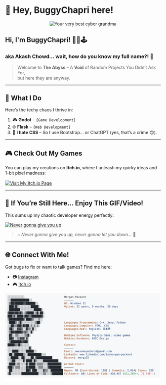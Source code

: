 # 🐛 **Hey, BuggyChapri here!**  

<p align="center">  
  <img alt="Your very best cyber grandma" src="https://thekenyonthrill.files.wordpress.com/2013/10/44-grandma-computer-e1381195849436.jpg" height="150px"/>  
</p>  

## **Hi, I'm BuggyChapri!** 🐀👾🕹️  
### aka Akash Chowd... wait, how do you know my full name?! 🤔  

> Welcome to **The Abyss** – A **Void** of Random Projects You Didn’t Ask For,  
> but here they are anyway.  

---

## 🌟 **What I Do**  
Here’s the techy chaos I thrive in:  
1. 🎮 **Godot** – `{Game Development}`  
2. 🌐 **Flask** – `{Web Development}`  
3. 🎨 **I hate CSS** – So I use Bootstrap... or ChatGPT (yes, that’s a crime 🙃).  

---

## 🎮 **Check Out My Games**  
You can play my creations on **Itch.io**, where I unleash my quirky ideas and 1-bit pixel madness:  

<a href="https://dani-boii.itch.io/" target="_blank">
  <img align="center" src="https://media2.giphy.com/media/Y1AJVCCTQysZr3FVXx/200w.gif?cid=6c09b952rf3p6t09h5zkq5fiiqfr8tuxtlu64afem5kzwx9z&ep=v1_gifs_search&rid=200w.gif&ct=g" alt="Visit My Itch.io Page" height="80px"/>
</a>  

---

## 🎵 **If You’re Still Here... Enjoy This GIF/Video!**  
This sums up my chaotic developer energy perfectly:  

<a href="https://www.youtube.com/watch?v=Hrph2EW9VjY" target="_blank">
  <img alt="Never gonna give you up" src="https://media.tenor.com/05uuw_HTPOYAAAAM/rick-astley-never-gonna-give-you-up.gif" height="200px"/>  
</a>  

> 🎶 *Never gonna give you up, never gonna let you down...* 🎵  

---

## 🌐 **Connect With Me!**  
Got bugs to fix or want to talk games? Find me here:  
- 📷 [Instagram](https://www.instagram.com/orta_codes)  
- 🎮 [Itch.io](https://dani-boii.itch.io/) 

 
<a href="https://github.com/Andrew6rant/Andrew6rant">
  <picture>
    <source media="(prefers-color-scheme: dark)" srcset="https://raw.githubusercontent.com/Andrew6rant/Andrew6rant/main/dark_mode.svg">
    <img alt="Andrew Grant's GitHub Profile README" src="https://raw.githubusercontent.com/Andrew6rant/Andrew6rant/main/light_mode.svg">
  </picture>
</a>

 

 